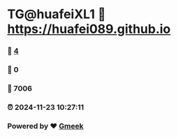 # TG@huafeiXL1 :link: https://huafei089.github.io 
### :page_facing_up: [4](https://huafei089.github.io/tag.html) 
### :speech_balloon: 0 
### :hibiscus: 7006 
### :alarm_clock: 2024-11-23 10:27:11 
### Powered by :heart: [Gmeek](https://github.com/Meekdai/Gmeek)

